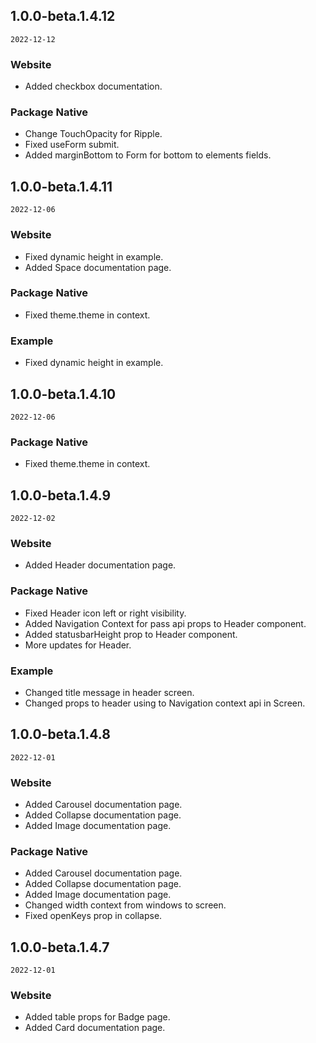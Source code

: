 ## 1.0.0-beta.1.4.12

`2022-12-12`

### Website
- Added checkbox documentation.

### Package Native
- Change TouchOpacity for Ripple.
- Fixed useForm submit.
- Added marginBottom to Form for bottom to elements fields.

## 1.0.0-beta.1.4.11

`2022-12-06`

### Website
- Fixed dynamic height in example.
- Added Space documentation page.

### Package Native
- Fixed theme.theme in context.

### Example
- Fixed dynamic height in example.

## 1.0.0-beta.1.4.10

`2022-12-06`

### Package Native
- Fixed theme.theme in context.

## 1.0.0-beta.1.4.9

`2022-12-02`

### Website
- Added Header documentation page.

### Package Native
- Fixed Header icon left or right visibility.
- Added Navigation Context for pass api props to Header component.
- Added statusbarHeight prop to Header component.
- More updates for Header.

### Example
- Changed title message in header screen.
- Changed props to header using to Navigation context api in Screen.

## 1.0.0-beta.1.4.8

`2022-12-01`

### Website
- Added Carousel documentation page.
- Added Collapse documentation page.
- Added Image documentation page.

### Package Native
- Added Carousel documentation page.
- Added Collapse documentation page.
- Added Image documentation page.
- Changed width context from windows to screen.
- Fixed openKeys prop in collapse.

## 1.0.0-beta.1.4.7

`2022-12-01`

### Website
- Added table props for Badge page.
- Added Card documentation page.
